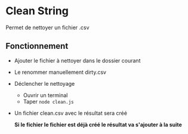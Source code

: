 # Clean String
Permet de nettoyer un fichier .csv

## Fonctionnement
* Ajouter le fichier à nettoyer dans le dossier courant
* Le renommer manuellement dirty.csv
* Déclencher le nettoyage
  * Ouvrir un terminal
  * Taper `node clean.js`
* Un fichier clean.csv avec le résultat sera créé
  
  **Si le fichier le fichier est déjà créé le résultat va s'ajouter à la suite**

